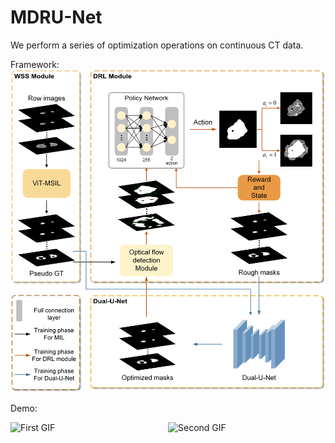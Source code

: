 # MDRU-Net
We perform a series of optimization operations on continuous CT data.

Framework:
![framework](image/framework.png)

Demo:
<div style="display: flex; justify-content: space-around;">
  <img src="image/gt.gif" alt="First GIF" width="300"/>
  <img src="image/drl.gif" alt="Second GIF" width="300"/>
</div>
